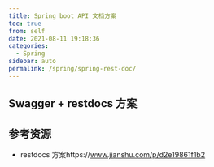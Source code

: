 ```yaml
---
title: Spring boot API 文档方案
toc: true
from: self
date: 2021-08-11 19:18:36
categories: 
  - Spring
sidebar: auto
permalink: /spring/spring-rest-doc/
---
```


##  Swagger + restdocs 方案



## 参考资源



- restdocs 方案https://www.jianshu.com/p/d2e19861f1b2
